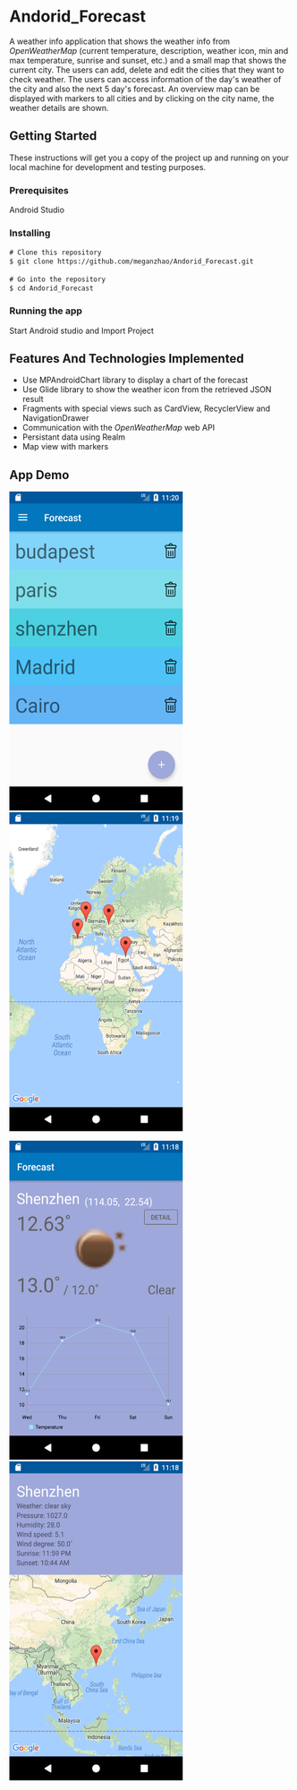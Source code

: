 # Andorid_Forecast
A weather info application that shows the weather info from *OpenWeatherMap* (current temperature, description, weather icon, min and max temperature, sunrise and sunset, etc.) and a small map that shows the current city. The users can add, delete and edit the cities that they want to check weather. The users can access information of the day's weather of the city and also the next 5 day's forecast. An overview map can be displayed with markers to all cities and by clicking on the city name, the weather details are shown. 

## Getting Started
These instructions will get you a copy of the project up and running on your local machine for development and testing purposes.
### Prerequisites
Android Studio
### Installing
```
# Clone this repository
$ git clone https://github.com/meganzhao/Andorid_Forecast.git

# Go into the repository
$ cd Andorid_Forecast
```
### Running the app
Start Android studio and Import Project 

## Features And Technologies Implemented 
* Use MPAndroidChart library to display a chart of the forecast
* Use Glide library to show the weather icon from the retrieved JSON result
* Fragments with special views such as CardView, RecyclerView and NavigationDrawer
* Communication with the *OpenWeatherMap* web API
* Persistant data using Realm
* Map view with markers


## App Demo
<img src="img-demo/img1.png" width="310px" height="570px"/>                   <img src="img-demo/img2.png" width="310px" height="570px"/>



<img src="img-demo/img3.png" width="310px" height="570px">                   <img src="img-demo/img4.png" width="310px" height="570px">

